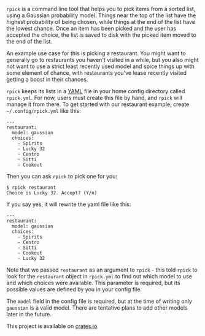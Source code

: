 ```rpick``` is a command line tool that helps you to pick items from a sorted list, using a Gaussian
probability model. Things near the top of the list have the highest probability of being chosen,
while things at the end of the list have the lowest chance. Once an item has been picked and the
user has accepted the choice, the list is saved to disk with the picked item moved to the end of
the list.

An example use case for this is picking a restaurant. You might want to generally go to restaurants
you haven't visited in a while, but you also might not want to use a strict least recently used
model and spice things up with some element of chance, with restaurants you've lease recently
visited getting a boost in their chances.

```rpick``` keeps its lists in a [YAML](https://yaml.org/) file in your home config directory called
```rpick.yml```. For now, users must create this file by hand, and ```rpick``` will manage it from
there. To get started with our restaurant example, create ```~/.config/rpick.yml``` like this:

```
---
restaurant:
  model: gaussian
  choices:
    - Spirits
    - Lucky 32
    - Centro
    - Sitti
    - Cookout
```

Then you can ask ```rpick``` to pick one for you:

```
$ rpick restaurant
Choice is Lucky 32. Accept? (Y/n)
```

If you say yes, it will rewrite the yaml file like this:

```
---
restaurant:
  model: gaussian
  choices:
    - Spirits
    - Centro
    - Sitti
    - Cookout
    - Lucky 32
```

Note that we passed ```restaurant``` as an argument to ```rpick``` - this told ```rpick``` to look
for the ```restaurant``` object in ```rpick.yml``` to find out which model to use and which choices
were available. This parameter is required, but its possible values are defined by you in your
config file.

The ```model``` field in the config file is required, but at the time of writing only ```gaussian```
is a valid model. There are tentative plans to add other models later in the future.

This project is available on [crates.io](https://crates.io/crates/rpick).
